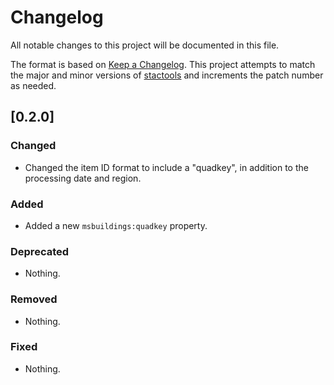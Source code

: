 # Changelog

All notable changes to this project will be documented in this file.

The format is based on [Keep a Changelog](https://keepachangelog.com/en/1.0.0/). This project attempts to match the major and minor versions of [stactools](https://github.com/stac-utils/stactools) and increments the patch number as needed.

## [0.2.0]

### Changed

- Changed the item ID format to include a "quadkey", in addition to the processing date and region.

### Added

- Added a new `msbuildings:quadkey` property.

### Deprecated

- Nothing.

### Removed

- Nothing.

### Fixed

- Nothing.

[Unreleased]: <https://github.com/stactools-packages/msbuildings/tree/main/>
